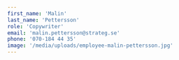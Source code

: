 ```yaml
---
first_name: 'Malin'
last_name: 'Pettersson'
role: 'Copywriter'
email: 'malin.pettersson@strateg.se'
phone: '070-184 44 35'
image: '/media/uploads/employee-malin-pettersson.jpg'
---
```

